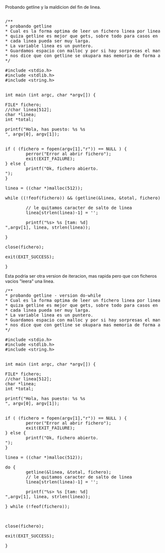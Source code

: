 Probando getline y la maldicion del fin de linea.

<pre>

/**
* probando getline
* Cual es la forma optima de leer un fichero linea por linea?
* quiza getline es mejor que gets, sobre todo para casos en los que
* cada linea pueda ser muy larga.
* La variable linea es un puntero.
* Guardamos espacio con malloc y por si hay sorpresas el manual de glibc
* nos dice que con getline se okupara mas memoria de forma automatica
*/

#include &lt;stdio.h&gt;
#include &lt;stdlib.h&gt;
#include &lt;string.h&gt;


int main (int argc, char *argv[]) {

FILE* fichero;
//char linea[512];
char *linea;
int *total;

printf("Hola, has puesto: %s %s
", argv[0], argv[1]);


if ( (fichero = fopen(argv[1],"r")) == NULL ) {
        perror("Error al abrir fichero");
        exit(EXIT_FAILURE);
} else {
        printf("Ok, fichero abierto.
");
}

linea = ((char *)malloc(512));

while ((!feof(fichero)) && (getline(&linea, &total, fichero) != -1)) {

        // le quitamos caracter de salto de linea
        linea[strlen(linea)-1] = ' ';

        printf("%s&gt; %s [tam: %d]
",argv[1], linea, strlen(linea));

}

close(fichero);

exit(EXIT_SUCCESS);

}
</pre>

Esta podria ser otra version de iteracion, mas rapida pero que con ficheros vacios "leera"
una linea.


<pre>
/**
* probando getline - version do-while
* Cual es la forma optima de leer un fichero linea por linea?
* quiza getline es mejor que gets, sobre todo para casos en los que
* cada linea pueda ser muy larga.
* La variable linea es un puntero.
* Guardamos espacio con malloc y por si hay sorpresas el manual de glibc
* nos dice que con getline se okupara mas memoria de forma automatica
*/

#include &lt;stdio.h&gt;
#include &lt;stdlib.h&gt;
#include &lt;string.h&gt;


int main (int argc, char *argv[]) {

FILE* fichero;
//char linea[512];
char *linea;
int *total;

printf("Hola, has puesto: %s %s
", argv[0], argv[1]);


if ( (fichero = fopen(argv[1],"r")) == NULL ) {
        perror("Error al abrir fichero");
        exit(EXIT_FAILURE);
} else {
        printf("Ok, fichero abierto.
");
}

linea = ((char *)malloc(512));

do {
        getline(&linea, &total, fichero);
        // le quitamos caracter de salto de linea
        linea[strlen(linea)-1] = ' ';

        printf("%s&gt; %s [tam: %d]
",argv[1], linea, strlen(linea));

} while (!feof(fichero));



close(fichero);

exit(EXIT_SUCCESS);

}

</pre>